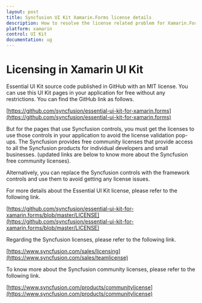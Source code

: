 ```yaml
---
layout: post
title: Syncfusion UI Kit Xamarin.Forms license details
description: How to resolve the license related problem for Xamarin.Forms Syncfusion Essential UI Kit pages and templates.
platform: xamarin
control: UI Kit
documentation: ug
---
```


# Licensing in Xamarin UI Kit

Essential UI Kit source code published in GitHub with an MIT license. You can use this UI Kit pages in your application for free without any restrictions. You can find the GitHub link as follows.

[https://github.com/syncfusion/essential-ui-kit-for-xamarin.forms](https://github.com/syncfusion/essential-ui-kit-for-xamarin.forms)

But for the pages that use Syncfusion controls, you must get the licenses to use those controls in your application to avoid the license validation pop-ups. The Syncfusion provides free community licenses that provide access to all the Syncfusion products for individual developers and small businesses. 
(updated links are below to know more about the Syncfusion free community licenses).

Alternatively, you can replace the Syncfusion controls with the framework controls and use them to avoid getting any license issues.

For more details about the Essential UI Kit license, please refer to the following link.

[https://github.com/syncfusion/essential-ui-kit-for-xamarin.forms/blob/master/LICENSE](https://github.com/syncfusion/essential-ui-kit-for-xamarin.forms/blob/master/LICENSE)

Regarding the Syncfusion licenses, please refer to the following link.

[https://www.syncfusion.com/sales/licensing](https://www.syncfusion.com/sales/teamlicense)

To know more about the Syncfusion community licenses, please refer to the following link.

[https://www.syncfusion.com/products/communitylicense](https://www.syncfusion.com/products/communitylicense)



